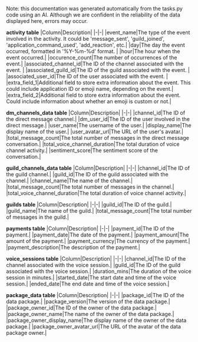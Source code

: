 Note: this documentation was generated automatically from the tasks.py code using an AI. Although we are confident in the reliability of the data displayed here, errors may occur.


**activity table**
|Column|Description|
|-|-|
|event_name|The type of the event involved in the activity. It could be 'message_sent', 'guild_joined', 'application_command_used', 'add_reaction', etc.|
|day|The day the event occurred, formatted in '%Y-%m-%d' format. |
|hour|The hour when the event occurred.|
|occurence_count|The number of occurrences of the event.|
|associated_channel_id|The ID of the channel associated with the event. |
|associated_guild_id|The ID of the guild associated with the event. |
|associated_user_id|The ID of the user associated with the event. |
|extra_field_1|Additional field to store extra information about the event. This could include application ID or emoji name, depending on the event.|
|extra_field_2|Additional field to store extra information about the event. Could include information about whether an emoji is custom or not.|


**dm_channels_data table**
|Column|Description|
|-|-|
|channel_id|The ID of the direct message channel.|
|dm_user_id|The ID of the user involved in the direct message.|
|user_name|The username of the user.|
|display_name|The display name of the user.|
|user_avatar_url|The URL of the user's avatar.|
|total_message_count|The total number of messages in the direct message conversation.|
|total_voice_channel_duration|The total duration of voice channel activity.|
|sentiment_score|The sentiment score of the conversation.|


**guild_channels_data table**
|Column|Description|
|-|-|
|channel_id|The ID of the guild channel.|
|guild_id|The ID of the guild associated with the channel.|
|channel_name|The name of the channel.|
|total_message_count|The total number of messages in the channel.|
|total_voice_channel_duration|The total duration of voice channel activity.|


**guilds table**
|Column|Description|
|-|-|
|guild_id|The ID of the guild.|
|guild_name|The name of the guild.|
|total_message_count|The total number of messages in the guild.|


**payments table**
|Column|Description|
|-|-|
|payment_id|The ID of the payment.|
|payment_date|The date of the payment.|
|payment_amount|The amount of the payment.|
|payment_currency|The currency of the payment.|
|payment_description|The description of the payment.|


**voice_sessions table**
|Column|Description|
|-|-|
|channel_id|The ID of the channel associated with the voice session.|
|guild_id|The ID of the guild associated with the voice session.|
|duration_mins|The duration of the voice session in minutes.|
|started_date|The start date and time of the voice session.|
|ended_date|The end date and time of the voice session.|


**package_data table**
|Column|Description|
|-|-|
|package_id|The ID of the data package.|
|package_version|The version of the data package.|
|package_owner_id|The ID of the owner of the data package.|
|package_owner_name|The name of the owner of the data package.|
|package_owner_display_name|The display name of the owner of the data package.|
|package_owner_avatar_url|The URL of the avatar of the data package owner.|